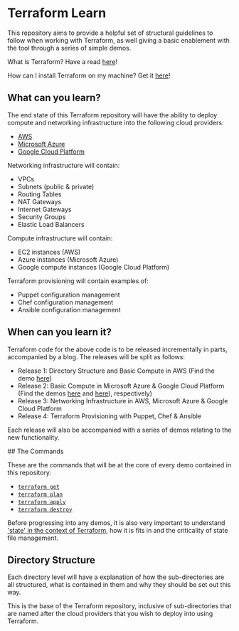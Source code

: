 # Terraform Learn

This repository aims to provide a helpful set of structural guidelines to follow
when working with Terraform, as well giving a basic enablement with the tool through
a series of simple demos.

What is Terraform? Have a read [here](https://www.terraform.io/intro/index.html)!

How can I install Terraform on my machine? Get it [here](https://www.terraform.io/downloads.html)!


## What can you learn?

The end state of this Terraform repository will have the ability to deploy compute
and networking infrastructure into the following cloud providers:

* [AWS](http://aws.amazon.com/)
* [Microsoft Azure](https://azure.microsoft.com/en-gb/)
* [Google Cloud Platform](https://cloud.google.com/)

Networking infrastructure will contain:

* VPCs
* Subnets (public & private)
* Routing Tables
* NAT Gateways
* Internet Gateways
* Security Groups
* Elastic Load Balancers

Compute infrastructure will contain:

* EC2 instances (AWS)
* Azure instances (Microsoft Azure)
* Google compute instances (Google Cloud Platform)

Terraform provisioning will contain examples of:

* Puppet configuration management
* Chef configuration management
* Ansible configuration management


## When can you learn it?

Terraform code for the above code is to be released incrementally in parts, accompanied by a blog. The releases will be split as follows:

- Release 1: Directory Structure and Basic Compute in AWS (Find the demo [here](https://github.com/contino/terraform-learn/blob/master/aws/README.md))
- Release 2: Basic Compute in Microsoft Azure & Google Cloud Platform (Find the demos [here](https://github.com/contino/terraform-learn/blob/master/azure/README.md) and [here](https://github.com/contino/terraform-learn/blob/master/gcp/README.md)), respectively)
- Release 3: Networking Infrastructure in AWS, Microsoft Azure & Google Cloud Platform
- Release 4: Terraform Provisioning with Puppet, Chef & Ansible

Each release will also be accompanied with a series of demos relating to the new functionality.


## The Commands

These are the commands that will be at the core of every demo contained in this repository:

* [`terraform get`](https://www.terraform.io/docs/commands/get.html)
* [`terraform plan`](https://www.terraform.io/docs/commands/plan.html)
* [`terraform apply`](https://www.terraform.io/docs/commands/apply.html)
* [`terraform destroy`](https://www.terraform.io/docs/commands/destroy.html)

Before progressing into any demos, it is also very important to understand ['state' in the context of Terraform](https://www.terraform.io/docs/state/index.html), how it is fits in and the criticality of state file management.

## Directory Structure

Each directory level will have a explanation of how the sub-directories are all structured, what is contained in them and why they should be set out this way.

This is the base of the Terraform repository, inclusive of sub-directories that are named after the cloud providers that you wish to deploy into using Terraform.
